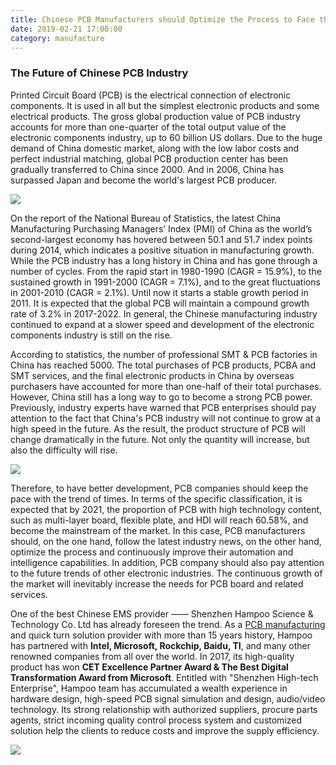 ```yaml
---
title: Chinese PCB Manufacturers should Optimize the Process to Face the coming Challenge
date: 2019-02-21 17:00:00
category: manufacture
---
```


### The Future of Chinese PCB Industry

Printed Circuit Board (PCB) is the electrical connection of electronic components. It is used in all but the simplest electronic products and some electrical products. The gross global production value of PCB industry accounts for more than one-quarter of the total output value of the electronic components industry, up to 60 billion US dollars. Due to the huge demand of China domestic market, along with the low labor costs and perfect industrial matching, global PCB production center has been gradually transferred to China since 2000. And in 2006, China has surpassed Japan and become the world's largest PCB producer.

![](/images/9.jpg)

On the report of the National Bureau of Statistics, the latest China Manufacturing Purchasing Managers’ Index (PMI) of China as the world’s second-largest economy has hovered between 50.1 and 51.7 index points during 2014, which indicates a positive situation in manufacturing growth. While the PCB industry has a long history in China and has gone through a number of cycles. From the rapid start in 1980-1990 (CAGR = 15.9%), to the sustained growth in 1991-2000 (CAGR = 7.1%), and to the great fluctuations in 2001-2010 (CAGR = 2.1%). Until now it starts a stable growth period in 2011. It is expected that the global PCB will maintain a compound growth rate of 3.2% in 2017-2022. In general, the Chinese manufacturing industry continued to expand at a slower speed and development of the electronic components industry is still on the rise.

<!-- more -->

According to statistics, the number of professional SMT & PCB factories in China has reached 5000. The total purchases of PCB products, PCBA and SMT services, and the final electronic products in China by overseas purchasers have accounted for more than one-half of their total purchases. However, China still has a long way to go to become a strong PCB power. Previously, industry experts have warned that PCB enterprises should pay attention to the fact that China's PCB industry will not continue to grow at a high speed in the future. As the result, the product structure of PCB will change dramatically in the future. Not only the quantity will increase, but also the difficulty will rise. 

![](/images/10.jpg)

Therefore, to have better development, PCB companies should keep the pace with the trend of times. In terms of the specific classification, it is expected that by 2021, the proportion of PCB with high technology content, such as multi-layer board, flexible plate, and HDI will reach 60.58%, and become the mainstream of the market. In this case, PCB manufacturers should, on the one hand, follow the latest industry news, on the other hand, optimize the process and continuously improve their automation and intelligence capabilities. In addition, PCB company should also pay attention to the future trends of other electronic industries. The continuous growth of the market will inevitably increase the needs for PCB board and related services. 

One of the best Chinese EMS provider —— Shenzhen Hampoo Science & Technology Co. Ltd has already foreseen the trend. As a [PCB manufacturing](http://www.hampoo.com/) and quick turn solution provider with more than 15 years history, Hampoo has partnered with **Intel, Microsoft, Rockchip, Baidu, TI**, and many other renowned companies from all over the world. In 2017, its high-quality product has won **CET Excellence Partner Award & The Best Digital Transformation Award from Microsoft**. Entitled with "Shenzhen High-tech Enterprise", Hampoo team has accumulated a wealth experience in hardware design, high-speed PCB signal simulation and design, audio/video technology. Its strong relationship with authorized suppliers, procure parts agents, strict incoming quality control process system and customized solution help the clients to reduce costs and improve the supply efficiency. 

![](/images/11.jpg)
